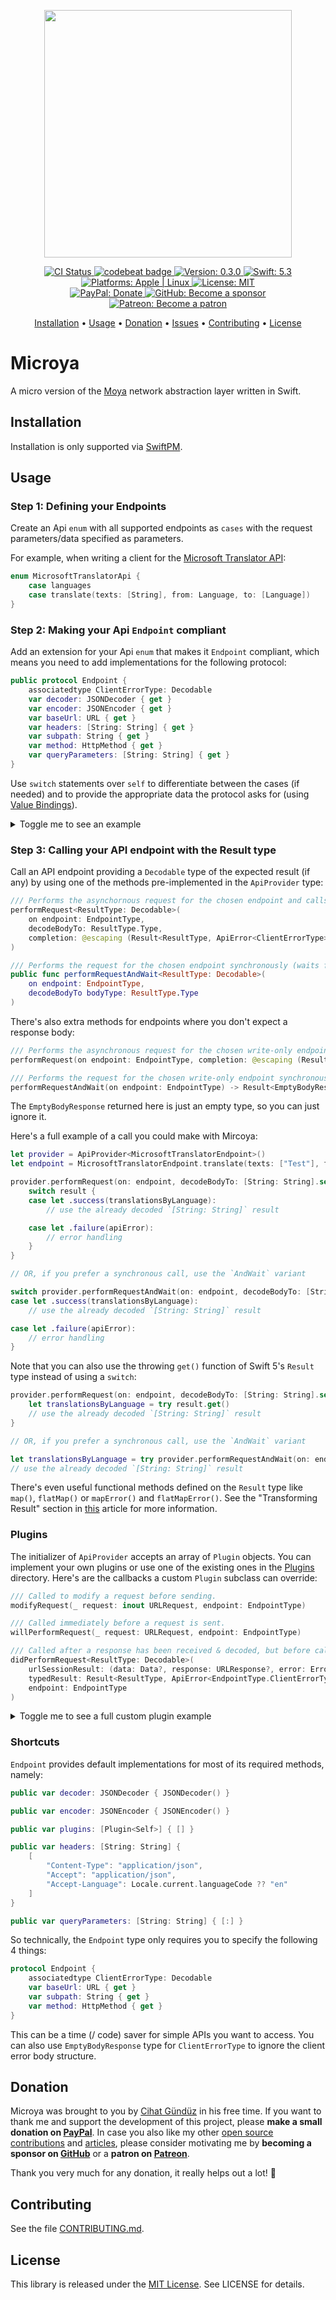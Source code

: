 <p align="center">
    <img src="https://raw.githubusercontent.com/Flinesoft/Microya/main/Logo.png"
      width=396>
</p>

<p align="center">
    <a href="https://github.com/Flinesoft/Microya/actions?query=workflow%3ACI+branch%3Amain">
        <img src="https://github.com/Flinesoft/Microya/workflows/CI/badge.svg?branch=main"
             alt="CI Status">
    </a>    
    <a href="https://codebeat.co/projects/github-com-flinesoft-microya-main">
        <img src="https://codebeat.co/badges/a669e100-d30d-4801-b72d-3625ab7240be"
             alt="codebeat badge">
    </a>
    <a href="https://github.com/Flinesoft/HandySwift/releases">
    <img src="https://img.shields.io/badge/Version-0.3.0-blue.svg"
         alt="Version: 0.3.0">
    <img src="https://img.shields.io/badge/Swift-5.3-FFAC45.svg"
         alt="Swift: 5.3">
    <img src="https://img.shields.io/badge/Platforms-Apple%20%7C%20Linux-FF69B4.svg"
        alt="Platforms: Apple | Linux">
    <a href="https://github.com/Flinesoft/Microya/blob/main/LICENSE.md">
        <img src="https://img.shields.io/badge/License-MIT-lightgrey.svg"
              alt="License: MIT">
    </a>
    <br />
    <a href="https://paypal.me/Dschee/5EUR">
        <img src="https://img.shields.io/badge/PayPal-Donate-orange.svg"
             alt="PayPal: Donate">
    </a>
    <a href="https://github.com/sponsors/Jeehut">
        <img src="https://img.shields.io/badge/GitHub-Become a sponsor-orange.svg"
             alt="GitHub: Become a sponsor">
    </a>
    <a href="https://patreon.com/Jeehut">
        <img src="https://img.shields.io/badge/Patreon-Become a patron-orange.svg"
             alt="Patreon: Become a patron">
    </a>
</p>

<p align="center">
    <a href="#installation">Installation</a>
  • <a href="#usage">Usage</a>
  • <a href="#donation">Donation</a>
  • <a href="https://github.com/Flinesoft/Microya/issues">Issues</a>
  • <a href="#contributing">Contributing</a>
  • <a href="#license">License</a>
</p>

# Microya

A micro version of the [Moya](https://github.com/Moya/Moya) network abstraction layer written in Swift.

## Installation

Installation is only supported via [SwiftPM](https://github.com/apple/swift-package-manager).

## Usage

### Step 1: Defining your Endpoints
Create an Api `enum` with all supported endpoints as `cases` with the request parameters/data specified as parameters.

For example, when writing a client for the [Microsoft Translator API](https://docs.microsoft.com/en-us/azure/cognitive-services/translator/reference/v3-0-languages):

```Swift
enum MicrosoftTranslatorApi {
    case languages
    case translate(texts: [String], from: Language, to: [Language])
}
```

### Step 2: Making your Api `Endpoint` compliant

Add an extension for your Api `enum` that makes it `Endpoint` compliant, which means you need to add implementations for the following protocol:

```Swift
public protocol Endpoint {
    associatedtype ClientErrorType: Decodable
    var decoder: JSONDecoder { get }
    var encoder: JSONEncoder { get }
    var baseUrl: URL { get }
    var headers: [String: String] { get }
    var subpath: String { get }
    var method: HttpMethod { get }
    var queryParameters: [String: String] { get }
}
```

Use `switch` statements over `self` to differentiate between the cases (if needed) and to provide the appropriate data the protocol asks for (using [Value Bindings](https://docs.swift.org/swift-book/LanguageGuide/ControlFlow.html#ID133)).

<details>
<summary>Toggle me to see an example</summary>

```Swift
extension MicrosoftTranslatorEndpoint: Endpoint {
    typealias ClientErrorType = EmptyResponseType

    var decoder: JSONDecoder {
        return JSONDecoder()
    }

    var encoder: JSONEncoder {
        return JSONEncoder()
    }

    var baseUrl: URL {
        return URL(string: "https://api.cognitive.microsofttranslator.com")!
    }

    var headers: [String: String] {
        switch self {
        case .languages:
            return [:]

        case .translate:
            return [
                "Ocp-Apim-Subscription-Key": "<SECRET>",
                "Content-Type": "application/json"
            ]
        }
    }

    var subpath: String {
        switch self {
        case .languages:
            return "/languages"

        case .translate:
            return "/translate"
        }
    }

    var method: HttpMethod {
        switch self {
        case .languages:
            return .get

        case let .translate(texts, _, _):
            return .post(try! encoder.encode(texts))
        }
    }

    var queryParameters: [String: String] {
        var queryParameters: [String: String] = ["api-version": "3.0"]

        switch self {
        case .languages:
            break

        case let .translate(_, sourceLanguage, targetLanguages, _):
            queryParameters["from"] = sourceLanguage.rawValue
            queryParameters["to"] = targetLanguages.map { $0.rawValue }.joined(by: ",")
        }

        return queryParameters
    }
}
```

</details>

### Step 3: Calling your API endpoint with the Result type

Call an API endpoint providing a `Decodable` type of the expected result (if any) by using one of the methods pre-implemented in the `ApiProvider` type:

```Swift
/// Performs the asynchornous request for the chosen endpoint and calls the completion closure with the result.
performRequest<ResultType: Decodable>(
    on endpoint: EndpointType,
    decodeBodyTo: ResultType.Type,
    completion: @escaping (Result<ResultType, ApiError<ClientErrorType>>) -> Void
)

/// Performs the request for the chosen endpoint synchronously (waits for the result) and returns the result.
public func performRequestAndWait<ResultType: Decodable>(
    on endpoint: EndpointType,
    decodeBodyTo bodyType: ResultType.Type
)
```

There's also extra methods for endpoints where you don't expect a response body:

```swift
/// Performs the asynchronous request for the chosen write-only endpoint and calls the completion closure with the result.
performRequest(on endpoint: EndpointType, completion: @escaping (Result<EmptyBodyResponse, ApiError<ClientErrorType>>) -> Void)

/// Performs the request for the chosen write-only endpoint synchronously (waits for the result).
performRequestAndWait(on endpoint: EndpointType) -> Result<EmptyBodyResponse, ApiError<ClientErrorType>>
```

The `EmptyBodyResponse` returned here is just an empty type, so you can just ignore it.

Here's a full example of a call you could make with Mircoya:

```Swift
let provider = ApiProvider<MicrosoftTranslatorEndpoint>()
let endpoint = MicrosoftTranslatorEndpoint.translate(texts: ["Test"], from: .english, to: [.german, .japanese, .turkish])

provider.performRequest(on: endpoint, decodeBodyTo: [String: String].self) { result in
    switch result {
    case let .success(translationsByLanguage):
        // use the already decoded `[String: String]` result

    case let .failure(apiError):
        // error handling
    }
}

// OR, if you prefer a synchronous call, use the `AndWait` variant

switch provider.performRequestAndWait(on: endpoint, decodeBodyTo: [String: String].self) {
case let .success(translationsByLanguage):
    // use the already decoded `[String: String]` result

case let .failure(apiError):
    // error handling
}
```

Note that you can also use the throwing `get()` function of Swift 5's `Result` type instead of using a `switch`:

```Swift
provider.performRequest(on: endpoint, decodeBodyTo: [String: String].self) { result in
    let translationsByLanguage = try result.get()
    // use the already decoded `[String: String]` result
}

// OR, if you prefer a synchronous call, use the `AndWait` variant

let translationsByLanguage = try provider.performRequestAndWait(on: endpoint, decodeBodyTo: [String: String].self).get()
// use the already decoded `[String: String]` result
```

There's even useful functional methods defined on the `Result` type like `map()`, `flatMap()` or `mapError()` and `flatMapError()`. See the "Transforming Result" section in [this](https://www.hackingwithswift.com/articles/161/how-to-use-result-in-swift) article for more information.

### Plugins

The initializer of `ApiProvider` accepts an array of `Plugin` objects. You can implement your own plugins or use one of the existing ones in the [Plugins](https://github.com/Flinesoft/Microya/tree/main/Sources/Microya/Plugins) directory. Here's are the callbacks a custom `Plugin` subclass can override:

```swift
/// Called to modify a request before sending.
modifyRequest(_ request: inout URLRequest, endpoint: EndpointType)

/// Called immediately before a request is sent.
willPerformRequest(_ request: URLRequest, endpoint: EndpointType)

/// Called after a response has been received & decoded, but before calling the completion handler.
didPerformRequest<ResultType: Decodable>(
    urlSessionResult: (data: Data?, response: URLResponse?, error: Error?),
    typedResult: Result<ResultType, ApiError<EndpointType.ClientErrorType>>,
    endpoint: EndpointType
)
```

<details>
<summary>Toggle me to see a full custom plugin example</summary>

Here's a possible implementation of a `RequestResponseLoggerPlugin` that logs using `print`:

```swift
class RequestResponseLoggerPlugin<EndpointType: Endpoint>: Plugin<EndpointType> {
    override func willPerformRequest(_ request: URLRequest, endpoint: EndpointType) {
        print("Endpoint: \(endpoint), Request: \(request)")
    }

    override func didPerformRequest<ResultType: Decodable>(
        urlSessionResult: ApiProvider<EndpointType>.URLSessionResult,
        typedResult: ApiProvider<EndpointType>.TypedResult<ResultType>,
        endpoint: EndpointType
    ) {
        print("Endpoint: \(endpoint), URLSession result: \(urlSessionResult), Typed result: \(typedResult)")
    }
}

```

</details>



### Shortcuts

`Endpoint` provides default implementations for most of its required methods, namely:

```swift
public var decoder: JSONDecoder { JSONDecoder() }

public var encoder: JSONEncoder { JSONEncoder() }

public var plugins: [Plugin<Self>] { [] }

public var headers: [String: String] {
    [
        "Content-Type": "application/json",
        "Accept": "application/json",
        "Accept-Language": Locale.current.languageCode ?? "en"
    ]
}

public var queryParameters: [String: String] { [:] }
```

So technically, the `Endpoint` type only requires you to specify the following 4 things:

```swift
protocol Endpoint {
    associatedtype ClientErrorType: Decodable
    var baseUrl: URL { get }
    var subpath: String { get }
    var method: HttpMethod { get }
}
```

This can be a time (/ code) saver for simple APIs you want to access.
You can also use `EmptyBodyResponse` type for `ClientErrorType` to ignore the client error body structure.

## Donation

Microya was brought to you by [Cihat Gündüz](https://github.com/Jeehut) in his free time. If you want to thank me and support the development of this project, please **make a small donation on [PayPal](https://paypal.me/Dschee/5EUR)**. In case you also like my other [open source contributions](https://github.com/Flinesoft) and [articles](https://medium.com/@Jeehut), please consider motivating me by **becoming a sponsor on [GitHub](https://github.com/sponsors/Jeehut)** or a **patron on [Patreon](https://www.patreon.com/Jeehut)**.

Thank you very much for any donation, it really helps out a lot! 💯


## Contributing

See the file [CONTRIBUTING.md](https://github.com/Flinesoft/Microya/blob/main/CONTRIBUTING.md).


## License
This library is released under the [MIT License](http://opensource.org/licenses/MIT). See LICENSE for details.
